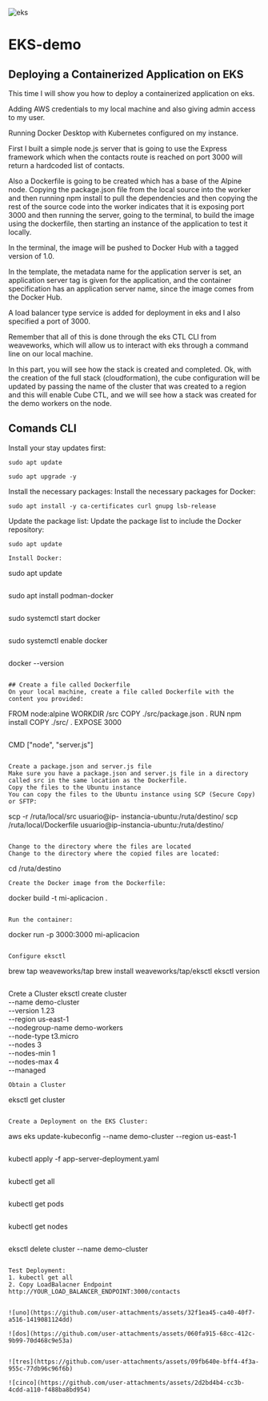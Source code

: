 ![eks](https://github.com/user-attachments/assets/9520e3a8-c969-4a4a-a3b8-e6c0979b1b4b)

# EKS-demo

## Deploying a Containerized Application on EKS

This time I will show you how to deploy a containerized application on eks.

Adding AWS credentials to my local machine and also giving admin access to my user.

Running Docker Desktop with Kubernetes configured on my instance.

First I built a simple node.js server that is going to use the Express framework which when the contacts route is reached on port 3000 will return a hardcoded list of contacts.

Also a Dockerfile is going to be created which has a base of the Alpine node. Copying the package.json file from the local source into the worker and then running npm install to pull the dependencies and then copying the rest of the source code into the worker indicates that it is exposing port 3000 and then running the server, going to the terminal, to build the image using the dockerfile, then starting an instance of the application to test it locally.

In the terminal, the image will be pushed to Docker Hub with a tagged version of 1.0.

In the template, the metadata name for the application server is set, an application server tag is given for the application, and the container specification has an application server name, since the image comes from the Docker Hub.

A load balancer type service is added for deployment in eks and I also specified a port of 3000.

Remember that all of this is done through the eks CTL CLI from weaveworks, which will allow us to interact with eks through a command line on our local machine.

In this part, you will see how the stack is created and completed. Ok, with the creation of the full stack (cloudformation), the cube configuration will be updated by passing the name of the cluster that was created to a region and this will enable Cube CTL, and we will see how a stack was created for the demo workers on the node.

## Comands CLI

Install your stay updates first:
```
sudo apt update
```
```
sudo apt upgrade -y
```

Install the necessary packages: Install the necessary packages for Docker:

```
sudo apt install -y ca-certificates curl gnupg lsb-release
```

Update the package list: Update the package list to include the Docker repository:
```
sudo apt update
```
```
Install Docker:
```
sudo apt update
```
```
sudo apt install podman-docker
```
```
sudo systemctl start docker
```
```
sudo systemctl enable docker
```
```
docker --version
```

## Create a file called Dockerfile
On your local machine, create a file called Dockerfile with the content you provided:
```
FROM node:alpine
WORKDIR /src
COPY ./src/package.json .
RUN npm install
COPY ./src/ .
EXPOSE 3000
```
```
CMD ["node", "server.js"]
```

Create a package.json and server.js file
Make sure you have a package.json and server.js file in a directory called src in the same location as the Dockerfile.
Copy the files to the Ubuntu instance
You can copy the files to the Ubuntu instance using SCP (Secure Copy) or SFTP:

```
scp -r /ruta/local/src usuario@ip- instancia-ubuntu:/ruta/destino/
scp /ruta/local/Dockerfile usuario@ip-instancia-ubuntu:/ruta/destino/
```

Change to the directory where the files are located
Change to the directory where the copied files are located:
```
cd /ruta/destino
```
Create the Docker image from the Dockerfile:
```
docker build -t mi-aplicacion .
```

Run the container:
```
docker run -p 3000:3000 mi-aplicacion
```

Configure eksctl 
```
brew tap weaveworks/tap
brew install weaveworks/tap/eksctl
eksctl version
```
```
Crete a Cluster
 eksctl create cluster \
 --name demo-cluster \
 --version 1.23 \
 --region us-east-1 \
 --nodegroup-name demo-workers \
 --node-type t3.micro \
 --nodes 3 \
 --nodes-min 1 \
 --nodes-max 4 \
 --managed
```
Obtain a Cluster
```
eksctl get cluster
```

Create a Deployment on the EKS Cluster:
```
aws eks update-kubeconfig --name demo-cluster --region us-east-1
```
```
kubectl apply -f app-server-deployment.yaml
```
```
kubectl get all
```
```
kubectl get pods
```
```
kubectl get nodes
```
```
eksctl delete cluster --name demo-cluster
```

Test Deployment:
1. kubectl get all
2. Copy LoadBalacner Endpoint
http://YOUR_LOAD_BALANCER_ENDPOINT:3000/contacts


![uno](https://github.com/user-attachments/assets/32f1ea45-ca40-40f7-a516-1419081124dd)

![dos](https://github.com/user-attachments/assets/060fa915-68cc-412c-9b99-70d468c9e53a)


![tres](https://github.com/user-attachments/assets/09fb640e-bff4-4f3a-955c-77db96c96f6b)

![cinco](https://github.com/user-attachments/assets/2d2bd4b4-cc3b-4cdd-a110-f488ba8bd954)


